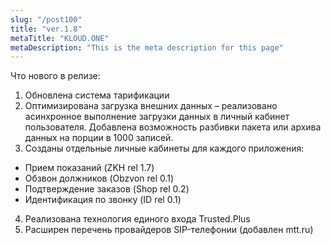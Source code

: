 ```yaml
---
slug: "/post100"
title: "ver.1.8"
metaTitle: "KLOUD.ONE"
metaDescription: "This is the meta description for this page"
---
```


Что нового в релизе:  
1. Обновлена система тарификации   
2. Оптимизирована загрузка внешних данных – реализовано асинхронное выполнение загрузки данных в личный кабинет пользователя. Добавлена возможность разбивки пакета или архива данных на порции в 1000 записей.  
3. Созданы отдельные личные кабинеты для каждого приложения:
- Прием показаний (ZKH rel 1.7)
- Обзвон должников (Obzvon rel 0.1)
- Подтверждение заказов (Shop rel 0.2)
- Идентификация по звонку (ID rel 0.1)
4. Реализована технология единого входа Trusted.Plus  
5. Расширен перечень провайдеров SIP-телефонии (добавлен mtt.ru)
 
